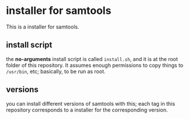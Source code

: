 
# installer for samtools

This is a installer for samtools.

## install script

the **no-arguments** install script is called `install.sh`, and it is at the root folder of this repository. It assumes enough permissions to copy things to `/usr/bin`, etc; basically, to be run as root. 

## versions

you can install different versions of samtools with this; each tag in this repository corresponds to a installer for the corresponding version.

